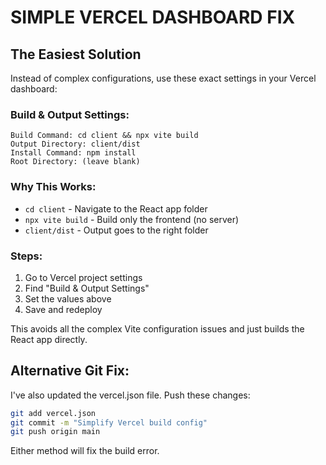 # SIMPLE VERCEL DASHBOARD FIX

## The Easiest Solution

Instead of complex configurations, use these exact settings in your Vercel dashboard:

### Build & Output Settings:
```
Build Command: cd client && npx vite build
Output Directory: client/dist
Install Command: npm install
Root Directory: (leave blank)
```

### Why This Works:
- `cd client` - Navigate to the React app folder
- `npx vite build` - Build only the frontend (no server)
- `client/dist` - Output goes to the right folder

### Steps:
1. Go to Vercel project settings
2. Find "Build & Output Settings"
3. Set the values above
4. Save and redeploy

This avoids all the complex Vite configuration issues and just builds the React app directly.

## Alternative Git Fix:
I've also updated the vercel.json file. Push these changes:

```bash
git add vercel.json
git commit -m "Simplify Vercel build config"
git push origin main
```

Either method will fix the build error.